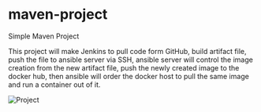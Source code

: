 # maven-project

Simple Maven Project

This project will make Jenkins to pull code form GitHub, build artifact file, push the file to ansible server via SSH, ansible server will control the image creation from the new artifact file, push the newly created image to the docker hub, then ansible will order the docker host to pull the same image and run a container out of it.

![Project](https://user-images.githubusercontent.com/64305358/181210542-9313d4ce-f545-4fdf-9def-a92e17703045.PNG)
